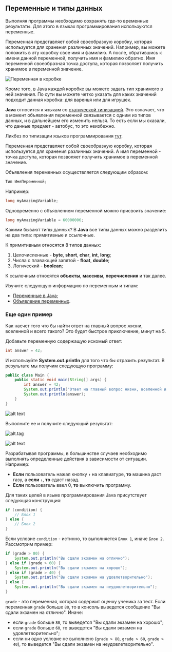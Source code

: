 ## Переменные и типы данных

Выполняя программы необходимо сохранять где-то временные результаты. Для этого в языках программирования используются переменные.

Переменная представляет собой своеобразную коробку, которая используется для хранения различных значений. Например, вы можете положить в эту коробку свое имя и фамилию. А после, обратившись к имени данной переменной, получить имя и фамилию обратно. Имя переменной своеобразная точка доступа, которая позволяет получить хранимое в переменной значение.

![Переменная в коробке](https://user-images.githubusercontent.com/4215285/56092445-cbf5df00-5ec4-11e9-8a38-4afaff2d5eaa.jpeg)

Кроме того, в Java каждой коробке вы можете задать тип хранимого в ней значения. По сути вы можете четко указать для каких значений подходит данная коробка: для варенья или для игрушек.

**Java** относится к языкам со [статической типизацией](https://ru.wikipedia.org/wiki/Статическая_типизация). Это означает, что в момент объявления переменной связывается с одним из типов данных, и в дальнейшем его изменить нельзя. То есть если мы сказали, что данные предмет - автобус, то это неизбежно.

Ликбез по типизации языков программирования [тут](https://habr.com/ru/post/161205/).

Переменная представляет собой своеобразную коробку, которая используется для хранения различных значений.
А имя переменной - точка доступа, которая позволяет получить хранимое в переменной значение.

Объявления переменных осуществляется следующим образом:

```java
Тип ИмяПеременной;
```

Например:

```java
long myAmazingVariable;
```

Одновременно с объявлением переменной можно присвоить значение:

```java
long myAmazingVariable = 60000006;
```

Какими бывают типы данных?
В **Java** все типы данных можно разделить на два типа: примитивные и ссылочные.

К примитивным относятся 8 типов данных:

1. Целочисленные - **byte**, **short**, **char**, **int**, **long**;
2. Числа с плавающей запятой - **float**, **double**;
3. Логический - **boolean**;

К ссылочным относятся **объекты**, **массивы**, **перечисления** и так далее.

Изучите следующую информацию по переменным и типам:

- [Переменные в Java](https://vertex-academy.com/tutorials/ru/sozdanie-peremennyx-i-tipy-peremenny/);
- [Объявление переменных](https://youtu.be/R0bFNHq2nPc).

### Еще один пример

Как насчет того что бы найти ответ на главный вопрос жизни, вселенной и всего такого?
Это будет быстрое приключение, минут на 5.

Добавьте переменную содержащую искомый ответ:

```java
int answer = 42;
```

И используйте **System.out.println** для того что бы отразить результат. В результате мы получим следующую программу:

```java
public class Main {
    public static void main(String[] args) {
        int answer = 42;
        System.out.println("Ответ на главный вопрос жизни, вселенной и всего такого: ");
        System.out.println(answer);
    }
}
```

![alt text](https://user-images.githubusercontent.com/4215285/56092593-a9fd5c00-5ec6-11e9-80ac-26071c149f21.jpeg)

Выполните ее и получите следующий результат:

![alt.tag](https://user-images.githubusercontent.com/4215285/56092008-3ad03980-5ebf-11e9-9bf8-34b2f2b94f90.jpg)

![alt text](https://user-images.githubusercontent.com/4215285/56092005-3a37a300-5ebf-11e9-85c1-04fe8036a7ac.jpg)

Разрабатывая программы, в большинстве случаев необходимо выполнять определенные действия в зависимости от ситуации. Например:

- **Если** пользователь нажал кнопку `↑` на клавиатуре, **то** машина даст газу, а **если** `↓`, **то** сдаст назад.
- **Если** пользователь ввел 0, **то** выключить программу.

Для таких целей в языке программирования Java присутствует следующая конструкция:

```java
if (condition) {
    // Блок 1
} else {
    // Блок 2
}
```

Если условие `condition` - истинно, то выполняется `Блок 1`, иначе `Блок 2`. Рассмотрим пример:

```java
if (grade > 80) {
    System.out.println("Вы сдали экзамен на отлично");
} else if (grade > 60) {
    System.out.println("Вы сдали экзамен на хорошо");
} else if (grade > 40) {
    System.out.println("Вы сдали экзамен на удовлетворительно");
} else {
    System.out.println("Вы сдали экзамен на неудовлетворительно");
}
```

`grade` - это переменная, которая содержит оценку ученика за тест. Если переменная `grade` больше `80`, то в консоль выведется сообщение "Вы сдали экзамен на отлично". Иначе:

- если `grade` больше `80`, то выведется "Вы сдали экзамен на хорошо";
- если `grade` больше `60`, то выведется "Вы сдали экзамен на удовлетворительно";
- если ни одно условие не выполнено (`grade > 80`, `grade > 60`, `grade > 40`), то выведется "Вы сдали экзамен на неудовлетворительно".

